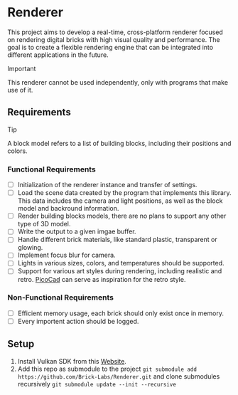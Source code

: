 # Renderer

This project aims to develop a real-time, cross-platform renderer focused on rendering digital bricks with high visual
quality and performance. The goal is to create a flexible rendering engine that can be integrated into different
applications in the future.

> [!IMPORTANT]
> This renderer cannot be used independently, only with programs that make use of it.

## Requirements
> [!TIP]
> A block model refers to a list of building blocks, including their positions and colors.

### Functional Requirements
- [ ] Initialization of the renderer instance and transfer of settings.
- [ ] Load the scene data created by the program that implements this library. This data includes the camera and light positions, as well as the block model and backround information.
- [ ] Render building blocks models, there are no plans to support any other type of 3D model.
- [ ] Write the output to a given imgae buffer.
- [ ] Handle different brick materials, like standard plastic, transparent or glowing.
- [ ] Implement focus blur for camera.
- [ ] Lights in various sizes, colors, and temperatures should be supported.
- [ ] Support for various art styles during rendering, including realistic and retro. [PicoCad](https://store.steampowered.com/app/2800590/picoCAD) can serve as inspiration for the retro style.

### Non-Functional Requirements
- [ ] Efficient memory usage, each brick should only exist once in memory.
- [ ] Every importent action should be logged.

## Setup
1. Install Vulkan SDK from this [Website](https://vulkan.lunarg.com).
2. Add this repo as submodule to the project `git submodule add https://github.com/Brick-Labs/Renderer.git` and clone submodules recursively `git submodule update --init --recursive`
